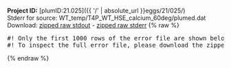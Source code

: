 **Project ID:** [plumID:21.025]({{ '/' | absolute_url }}eggs/21/025/)  
Stderr for source:  WT_temp/T4P_WT_HSE_calcium_60deg/plumed.dat   
Download: [zipped raw stdout](plumed.dat.plumed.stdout.txt.zip) - [zipped raw stderr](plumed.dat.plumed.stderr.txt.zip) 
{% raw %}
<pre>
#! Only the first 1000 rows of the error file are shown below
#! To inspect the full error file, please download the zipped raw stderr file above
</pre>
{% endraw %}
